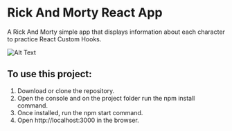 # Rick And Morty React App

A Rick And Morty simple app that displays information about each character to practice React Custom Hooks. 

![Alt Text](https://media.giphy.com/media/v1.Y2lkPTc5MGI3NjExOGRiNmQ2ZjA4ZTgxOWY1NzIwNDczOTY3Mzk3OWYzZGYyZWJiNDJiMSZjdD1n/GqsQgUQKftqIipo5Lm/giphy.gif)

## To use this project: 

1) Download or clone the repository.
2) Open the console and on the project folder run the npm install command.
3) Once installed, run the npm start command.
4) Open http://localhost:3000 in the browser.
